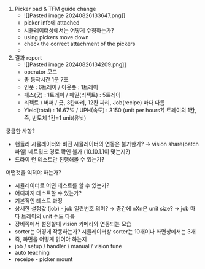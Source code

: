 1. Picker pad & TFM guide change
	- ![[Pasted image 20240826133647.png]]
	- picker info에 attached
	- 시뮬레이터상에서는 어떻게 수정하는가?
	- using pickers move down
	- check the correct attachment of the pickers
	- 
2. 결과 report
	- ![[Pasted image 20240826134209.png]]
	- operator 모드
	- 총 동작시간 1분 7초
	- 인풋 : 6트레이 / 아웃풋 : 1트레이
	- 패스(굿) : 1트레이 / 페일(리젝트) : 5트레이
	- 리젝트 / 버퍼 / 굿, 3칸짜리, 12칸 짜리, Job(recipe) 마다 다름
	- Yield(total) : 16.67% / UPH(속도) : 3150 (unit per hours?) 트레이의 1칸, 즉, 반도체 1칸=1  unit(유닛)

궁금한 사항?
- 핸들러 시뮬레이터와 비전 시뮬레이터의 연동은 불가한가?
  → vision share(batch파일) 네트워크 경로 확인 불가 (10.10.1.1이 맞는지?)
- 드라이 런 테스트만 진행해볼 수 있는가?

어떤것을 익혀야 하는가?
- 시뮬레이터로 어떤 테스트를 할 수 있는가?
- 어디까지 테스트할 수 있는가?
- 기본적인 테스트 과정
- 상세한 설정값 (job) - job 일련번호 의미?
  → 중간에 nXn은 unit size?
  → job 마다 트레이의 unit 수도 다름
- 장비쪽에서 설정할때 vision 카메라와 연동되는 모습
- sorter는 어떻게 작동하는가? 시뮬레이터상 sorter는 10개이나 화면상에서는 3개
- 즉, 화면을 어떻게 읽어야 하는지
- job / setup / handler / manual / vision tune
- auto teaching
- receipe - picker mount